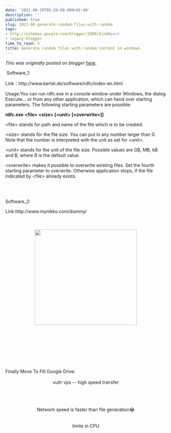 ```yaml
---
date: '2021-08-29T05:28:00.009+01:00'
description: ''
published: true
slug: 2021-08-generate-random-files-with-random
tags:
- http://schemas.google.com/blogger/2008/kind#post
- legacy-blogger
time_to_read: 5
title: Generate random files with random content in windows
---
```


*This was originally posted on blogger [here](https://sheng-jiang.blogspot.com/2021/08/generate-random-files-with-random.html)*.

<p>&nbsp;Software_1:</p><p>Link：http://www.bertel.de/software/rdfc/index-en.html</p><p>Usage:You can run rdfc.exe in a console window under Windows, the dialog Execute… or from any other application, which can hand over starting parameters. The following starting parameters are possible:</p><p><b>rdfc.exe &lt;file&gt; &lt;size&gt; [&lt;unit&gt; [&lt;overwrite&gt;]]</b></p><p>&lt;file&gt; stands for path and name of the file which is to be created.</p><p>&lt;size&gt; stands for the file size. You can put in any number larger than 0. Note that the number is interpreted with the unit as set for &lt;unit&gt;.</p><p>&lt;unit&gt; stands for the unit of the file size. Possible values are GB, MB, kB and B, where B is the default value.</p><p>&lt;overwrite&gt; makes it possible to overwrite existing files. Set the fourth starting parameter to overwrite. Otherwise application stops, if the file indicated by &lt;file&gt; already exists.</p><p></p><div class="separator" style="clear: both; text-align: center;"><br /></div><br /><p></p><p>Software_2:</p><p>Link:http://www.mynikko.com/dummy/</p><p></p><div class="separator" style="clear: both; text-align: center;"><br /></div><div class="separator" style="clear: both; text-align: center;"><br /></div><div class="separator" style="clear: both; text-align: center;"><a href="https://blogger.googleusercontent.com/img/b/R29vZ2xl/AVvXsEifgckIXMZqCYOn3EIRRYAqU-SLousO5XSRdwQCY_Csq56o7m3cxdwFOGqEYSt71c_-Eq1NbG7-6QRtYONVHkOhKFcgQsDn2Tg8vp-A1jae_E5XUnlq3tJcDbEfRHjpUkLW5ldy-M2xtBs0UNuL3Ie5EMKrSvHxpck0A1XN9z1fxat3JV8RPE3e49P4/s324/Screenshot%202022-03-23%20at%2011.20.04%20AM.png" style="margin-left: 1em; margin-right: 1em;"><img border="0" height="298" src="https://blogger.googleusercontent.com/img/b/R29vZ2xl/AVvXsEifgckIXMZqCYOn3EIRRYAqU-SLousO5XSRdwQCY_Csq56o7m3cxdwFOGqEYSt71c_-Eq1NbG7-6QRtYONVHkOhKFcgQsDn2Tg8vp-A1jae_E5XUnlq3tJcDbEfRHjpUkLW5ldy-M2xtBs0UNuL3Ie5EMKrSvHxpck0A1XN9z1fxat3JV8RPE3e49P4/s320/Screenshot%202022-03-23%20at%2011.20.04%20AM.png" width="320" /></a></div><br /><div class="separator" style="clear: both; text-align: center;"><br /></div><div class="separator" style="clear: both; text-align: center;"><br /></div><br /><div class="separator" style="clear: both; text-align: center;"><br /></div><div class="separator" style="clear: both; text-align: center;"><br /></div><div class="separator" style="clear: both; text-align: center;"><br /></div><div class="separator" style="clear: both; text-align: center;"><br /></div><div class="separator" style="clear: both; text-align: left;">Finally Move To Fill Google Drive:</div><div class="separator" style="clear: both; text-align: left;"><div class="separator" style="clear: both; text-align: center;"><br /></div><div class="separator" style="clear: both; text-align: center;">vultr vps -- high speed transfer</div><div class="separator" style="clear: both; text-align: center;"><br /></div><div class="separator" style="clear: both; text-align: center;"><br /></div><div class="separator" style="clear: both; text-align: center;"><br /></div><div class="separator" style="clear: both; text-align: center;"><div class="separator" style="clear: both; text-align: center;"><br /></div><div class="separator" style="clear: both; text-align: center;">Network speed is faster than file generation😂<div class="separator" style="clear: both; text-align: center;"><br /></div><div class="separator" style="clear: both; text-align: center;"><br /></div><div class="separator" style="clear: both; text-align: center;">limite in CPU</div><br /></div><br /><br /></div><br /><br /></div><br /><br /><p></p>